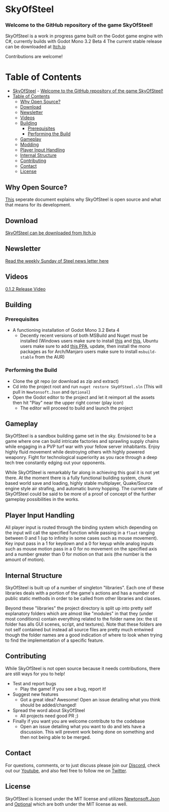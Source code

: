 # SkyOfSteel

### Welcome to the GitHub repository of the game SkyOfSteel!

SkyOfSteel is a work in progress game built on the Godot game engine with C#, currently builds with Godot Mono 3.2 Beta 4
The current stable release can be downloaded at [Itch.io](https://forloveofcats.itch.io/skyofsteel "Itch.io link")

Contributions are welcome!


# Table of Contents
- [SkyOfSteel](#skyofsteel)
        - [Welcome to the GitHub repository of the game SkyOfSteel!](#welcome-to-the-github-repository-of-the-game-skyofsteel)
- [Table of Contents](#table-of-contents)
    - [Why Open Source?](#why-open-source)
    - [Download](#download)
    - [Newsletter](#newsletter)
    - [Videos](#videos)
    - [Building](#building)
        - [Prerequisites](#prerequisites)
        - [Performing the Build](#performing-the-build)
    - [Gameplay](#gameplay)
    - [Modding](#modding)
    - [Player Input Handling](#player-input-handling)
    - [Internal Structure](#internal-structure)
    - [Contributing](#contributing)
    - [Contact](#contact)
    - [License](#license)


## Why Open Source?
[This](./FOSS.md) seperate document explains why SkyOfSteel is open
source and what that means for its development.



## Download
[SkyOfSteel can be downloaded from Itch.io](https://forloveofcats.itch.io/skyofsteel "Itch.io link")



## Newsletter
[Read the weekly Sunday of Steel news letter here](https://skyofsteel.org/Posts "Blog link")



## Videos
[0.1.2 Release Video](https://www.youtube.com/watch?v=D9XTBXHrNhc "0.1.2 release video link")



## Building

### Prerequisites

* A functioning installation of Godot Mono 3.2 Beta 4
  * Decently recent versions of both MSBuild and Nuget must be installed (Windows users make sure
  to install [this](https://www.mono-project.com/download/stable/#download-win) and
  [this](https://www.microsoft.com/en-us/download/details.aspx?id=56119), Ubuntu users make
  sure to add [this PPA](https://www.mono-project.com/download/stable/#download-lin), update,
  then install the mono packages as for Arch/Manjaro users make sure to install `msbuild-stable` from the AUR)


### Performing the Build

* Clone the git repo (or download as zip and extract)
* Cd into the project root and run `nuget restore SkyOfSteel.sln` (This will pull in `Newtonsoft.Json` and `Optional`)
* Open the Godot editor to the project and let it reimport all the assets then hit "Play" near the upper right corner (play icon)
  * The editor will proceed to build and launch the project



## Gameplay

SkyOfSteel is a sandbox building game set in the sky. Envisioned to be
a game where one can build intricate factories and sprawling supply
chains while engaging in a PVP turf war with your fellow server
inhabitants. Enjoy highly fluid movement while destroying others with
highly powered weaponry. Fight for technological superiority as you
race through a deep tech tree constantly edging out your
opponents.

While SkyOfSteel is remarkably far along in achieving this goal it is
not yet there. At the moment there is a fully functional building
system, chunk based world save and loading, highly stable multiplayer,
Quake/Source engine style air strafing, and automatic bunny
hopping. The current state of SkyOfSteel could be said to be more of a
proof of concept of the further gameplay possibilities in the works.



## Player Input Handling

All player input is routed through the binding system which depending
on the input will call the specified function while passing in a
`float` ranging between 0 and 1 (up to infinity in some cases such as
mouse movement). Key input pass in a 1 for keydown and a 0 for keyup
while analog inputs such as mouse motion pass in a 0 for no movement
on the specified axis and a number greater than 0 for motion on that
axis (the number is the amount of motion).



## Internal Structure

SkyOfSteel is built up of a number of singleton "libraries". Each one of these libraries deals
with a portion of the game's actions and has a number of public static methods in order to be
called from other libraries and classes.

Beyond these "libraries" the project directory is split up into pretty self explanatory folders
which are almost like "modules" in that they (under most conditions) contain everything related
to the folder name (ex: the `UI` folder has alls GUI scenes, script, and textures). Note that
these folders are not self contained but instead all source files are pretty much entwined though
the folder names are a good indication of where to look when trying to find the implementation
of a specific feature.



## Contributing

While SkyOfSteel is not open source because it needs contributions,
there are still ways for you to help!

* Test and report bugs
  * Play the game! If you see a bug, report it!
* Suggest new features
  * Got a great idea? Awesome! Open an issue detailing what you think
    should be added/changed!
* Spread the word about SkyOfSteel
  * All projects need good PR ;)
* Finally if you want you are welcome contribute to the codebase
  * Open an issue detailing what you want to do and lets have a
    discussion. This will prevent work being done on something and
    then not being able to be merged.


## Contact
For questions, comments, or to just discuss please join our
[Discord](https://www.discord.gg/Ag5Yckw "Discord Server Invite Link"),
check out our [Youtube](https://www.youtube.com/channel/UCK3ptxlx1ahtbI8PZa8_Tig "SkyOfSteel Youtube Channel"),
and also feel free to follow me on [Twitter](https://twitter.com/ForLoveOfCats "ForLoveOfCats Twitter Page").



## License

SkyOfSteel is licensed under the MIT license and utilizes
[Newtonsoft.Json](https://github.com/JamesNK/Newtonsoft.Json) and
[Optional](https://github.com/nlkl/Optional) which are both under the
MIT license as well.
